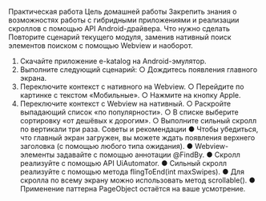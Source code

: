 Практическая работа
Цель домашней работы
Закрепить знания о возможностях работы с гибридными приложениями и
реализации скроллов с помощью API Android-драйвера.
Что нужно сделать
Повторите сценарий текущего модуля, заменив нативный поиск элементов
поиском с помощью Webview и наоборот.
1. Скачайте приложение e-katalog на Android-эмулятор.
2. Выполните следующий сценарий:
○ Дождитесь появления главного экрана.
3. Переключите контекст с нативного на Webview.
○ Перейдите по картинке с текстом «Мобильные».
○ Нажмите на кнопку Apple.
4. Переключите контекст с Webview на нативный.
○ Раскройте выпадающий список «по популярности».
○ В списке выберите сортировку «от дешёвых к дорогим».
○ Выполните сильный скролл по вертикали три раза.
Советы и рекомендации
● Чтобы убедиться, что главный экран загружен, вы можете ждать
появления верхнего заголовка (с помощью любого типа ожидания).
● Webview-элементы задавайте с помощью аннотации @FindBy.
● Скролл реализуйте с помощью API UiAutomator.
● Сильный скролл реализуйте с помощью метода flingToEnd(int
maxSwipes).
● Для скролла по всему экрану можно использовать метод scrollable().
● Применение паттерна PageObject остаётся на ваше усмотрение.
